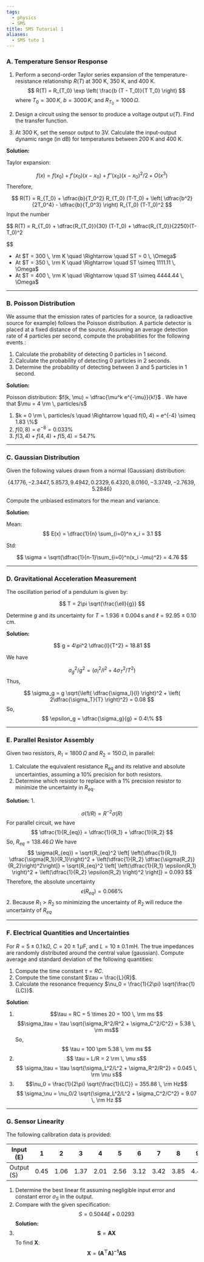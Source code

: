```yaml
---
tags:
  - physics
  - SMS
title: SMS Tutorial 1
aliases:
  - SMS tuto 1
---
```

### A. Temperature Sensor Response

1. Perform a second-order Taylor series expansion of the temperature-resistance relationship $R(T)$ at 300 K, 350 K, and 400 K.  
   $$ 
   R(T) = R_{T_0} \exp \left( \frac{b (T - T_0)}{T T_0} \right)
   $$
   where $T_0 = 300 \, K$, $b = 3000 \, K$, and $R_{T_0} = 1000 \, \Omega$.

2. Design a circuit using the sensor to produce a voltage output $u(T)$. Find the transfer function.

3. At 300 K, set the sensor output to 3V. Calculate the input-output dynamic range (in dB) for temperatures between 200 K and 400 K.

**Solution:**

Taylor expansion: 

$$
f(x) = f(x_0) + f'(x_0)(x-x_0) + f''(x_0)(x-x_0)^2/2 + O(x^3)
$$
Therefore,

$$
R(T) = R_{T_0} + \dfrac{b}{T_0^2} R_{T_0} (T-T_0) + \left( \dfrac{b^2}{2T_0^4} - \dfrac{b}{T_0^3} \right) R_{T_0} (T-T_0)^2
$$
Input the number 

$$
R(T) = R_{T_0} + \dfrac{R_{T_0}}{30} (T-T_0) + \dfrac{R_{T_0}}{2250}(T-T_0)^2

$$
- At $T = 300 \, \rm K \quad \Rightarrow \quad ST = 0 \, \Omega$
- At $T = 350 \, \rm K \quad \Rightarrow \quad ST \simeq 1111.11 \, \Omega$
- At $T = 400 \, \rm K \quad \Rightarrow \quad ST \simeq 4444.44 \, \Omega$

---

### B. Poisson Distribution

We assume that the emission rates of particles for a source, (a radioactive source for example) follows the Poisson distribution. A particle detector is placed at a fixed distance of the source. Assuming an average detection rate of 4 particles per second, compute the probabilities for the following events :

1. Calculate the probability of detecting 0 particles in 1 second.
2. Calculate the probability of detecting 0 particles in 2 seconds.
3. Determine the probability of detecting between 3 and 5 particles in 1 second.

**Solution:**

Poisson distribution: $f(k, \mu) = \dfrac{\mu^k e^{-\mu}}{k!}$ . We have that $\mu = 4 \rm \, particles/s$
1. $k = 0 \rm \, particles/s \quad \Rightarrow \quad f(0, 4) = e^{-4} \simeq 1.83 \%$ 
2. $f(0, 8) = e^{-8} = 0.033 \%$
3. $f(3,4) + f(4,4) + f(5,4) = 54.7 \%$
---

### C. Gaussian Distribution

Given the following values drawn from a normal (Gaussian) distribution:

$$
\{ 4.1776, -2.3447, 5.8573, 9.4942, 0.2329, 6.4320, 8.0160, -3.3749, -2.7639, 5.2846 \}
$$

Compute the unbiased estimators for the mean and variance.

**Solution:**

Mean: 
$$ 
E(x) = \dfrac{1}{n} \sum_{i=0}^n x_i = 3.1
$$

Std:

$$
\sigma = \sqrt{\dfrac{1}{n-1}\sum_{i=0}^n(x_i -\mu)^2} = 4.76
$$

---

### D. Gravitational Acceleration Measurement

The oscillation period of a pendulum is given by:

$$
T = 2\pi \sqrt{\frac{\ell}{g}}
$$

Determine $g$ and its uncertainty for $T = 1.936 \pm 0.004 \, \text{s}$ and $\ell = 92.95 \pm 0.10 \, \text{cm}$.

**Solution:**

$$
g = 4\pi^2 \dfrac{l}{T^2} = 18.81
$$

We have

$$
\sigma_g^2/g^2 = ( \sigma_l^2/l^2 + 4 \sigma_T^2/T^2)
$$
Thus,

$$
\sigma_g = g \sqrt{\left( \dfrac{\sigma_l}{l} \right)^2 + \left( 2\dfrac{\sigma_T}{T} \right)^2} = 0.08 
$$
So,
$$
\epsilon_g = \dfrac{\sigma_g}{g} = 0.4\%
$$

---

### E. Parallel Resistor Assembly

Given two resistors, $R_1 = 1800 \, \Omega$ and $R_2 = 150 \, \Omega$, in parallel:

1. Calculate the equivalent resistance $R_{\text{eq}}$ and its relative and absolute uncertainties, assuming a 10% precision for both resistors.
2. Determine which resistor to replace with a 1% precision resistor to minimize the uncertainty in $R_{\text{eq}}$.

**Solution:**
1. 

$$
\sigma(1/R) = R^{-2}\sigma(R)
$$
For parallel circuit, we have
$$
\dfrac{1}{R_{eq}} = \dfrac{1}{R_1} + \dfrac{1}{R_2}
$$
So, $R_{eq} = 138.46 \, \Omega$
We have 
$$
\sigma(R_{eq}) = \sqrt{R_{eq}^2 \left[ \left(\dfrac{1}{R_1} \dfrac{\sigma(R_1)}{R_1}\right)^2 + \left(\dfrac{1}{R_2} \dfrac{\sigma(R_2)}{R_2}\right)^2\right]} = \sqrt{R_{eq}^2 \left[ \left(\dfrac{1}{R_1} \epsilon(R_1) \right)^2 + \left(\dfrac{1}{R_2} \epsilon(R_2) \right)^2 \right]} = 0.093
$$
Therefore, the absolute uncertainty
$$
\epsilon(R_{eq}) = 0.066\%
$$
2. Because $R_1 > R_2$ so minimizing the uncertainty of $R_2$ will reduce the uncertainty of $R_{eq}$ 


---

### F. Electrical Quantities and Uncertainties

For $R = 5 \pm 0.1 \, \text{k}\Omega$, $C = 20 \pm 1 \, \mu\text{F}$, and $L = 10 \pm 0.1 \, \text{mH}$. The true impedances are randomly distributed around the central value (gaussian). Compute average and standard deviation of the following quantities:
1. Compute the time constant $\tau = RC$.
2. Compute the time constant $\tau = \frac{L}{R}$.
3. Calculate the resonance frequency $\nu_0 = \frac{1}{2\pi} \sqrt{\frac{1}{LC}}$.

**Solution**:
1. $$\tau = RC = 5 \times 20 = 100 \, \rm ms $$
$$\sigma_\tau = \tau \sqrt{\sigma_R^2/R^2 + \sigma_C^2/C^2} = 5.38 \, \rm ms$$
So,
$$
\tau = 100 \pm 5.38 \, \rm ms
$$
2. $$ \tau = L/R = 2 \rm \, \mu s$$
$$ \sigma_\tau = \tau \sqrt{\sigma_L^2/L^2 + \sigma_R^2/R^2} = 0.045 \, \rm \mu s$$
3. $$\nu_0 = \frac{1}{2\pi} \sqrt{\frac{1}{LC}} = 355.88 \, \rm Hz$$
$$
\sigma_\nu = \nu_0/2 \sqrt{\sigma_L^2/L^2 + \sigma_C^2/C^2} = 9.07 \, \rm Hz
$$

---

### G. Sensor Linearity

The following calibration data is provided:

| Input (E)  | 1    | 2    | 3    | 4    | 5    | 6    | 7    | 8    | 9    | 10   |
| ---------- | ---- | ---- | ---- | ---- | ---- | ---- | ---- | ---- | ---- | ---- |
| Output (S) | 0.45 | 1.06 | 1.37 | 2.01 | 2.56 | 3.12 | 3.42 | 3.85 | 4.49 | 5.12 |

1. Determine the best linear fit assuming negligible input error and constant error $\sigma_S$ in the output.
2. Compare with the given specification:  
   $$
   S = 0.5044E + 0.0293
   $$
**Solution:**
1. $$\mathbf{S} = \mathbf{A}\mathbf{X}$$ To find $\mathbf{X}$:
$$
\mathbf{X} = \mathbf{(A^\top A)^{-1}AS}
$$

